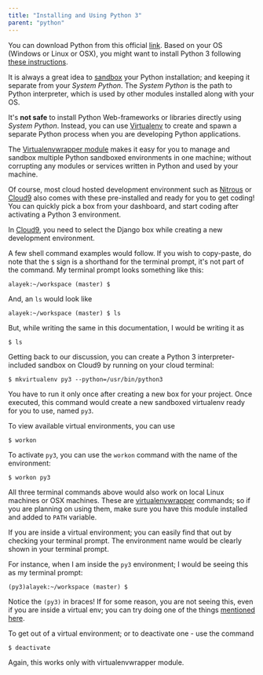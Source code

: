 ```yaml
---
title: "Installing and Using Python 3"
parent: "python"
---
```


You can download Python from this official [link](https://www.python.org/downloads/). Based on your OS (Windows or Linux or OSX), you might want to install Python 3 following [these instructions](http://docs.python-guide.org/en/latest/starting/installation/).

It is always a great idea to [sandbox](https://en.wikipedia.org/wiki/Sandbox_(computer_security)) your Python installation; and keeping it separate from your _System Python_. The _System Python_ is the path to Python interpreter, which is used by other modules installed along with your OS.

It's **not safe** to install Python Web-frameworks or libraries directly using _System Python_. Instead, you can use [Virtualenv](https://virtualenv.readthedocs.org/en/latest/) to create and spawn a separate Python process when you are developing Python applications.

The [Virtualenvwrapper module](https://virtualenvwrapper.readthedocs.org/en/latest/) makes it easy for you to manage and sandbox multiple Python sandboxed environments in one machine; without corrupting any modules or services written in Python and used by your machine.

Of course, most cloud hosted development environment such as [Nitrous](https://www.nitrous.io/) or [Cloud9](https://c9.io/) also comes with these pre-installed and ready for you to get coding! You can quickly pick a box from your dashboard, and start coding after activating a Python 3 environment.

In [Cloud9](https://c9.io/), you need to select the Django box while creating a new development environment.

A few shell command examples would follow. If you wish to copy-paste, do note that the `$` sign is a shorthand for the terminal prompt, it's not part of the command. My terminal prompt looks something like this:

    alayek:~/workspace (master) $

And, an `ls` would look like

    alayek:~/workspace (master) $ ls

But, while writing the same in this documentation, I would be writing it as

    $ ls

Getting back to our discussion, you can create a Python 3 interpreter-included sandbox on Cloud9 by running on your cloud terminal:

    $ mkvirtualenv py3 --python=/usr/bin/python3

You have to run it only once after creating a new box for your project. Once executed, this command would create a new sandboxed virtualenv ready for you to use, named `py3`.

To view available virtual environments, you can use

    $ workon

To activate `py3`, you can use the `workon` command with the name of the environment:

    $ workon py3

All three terminal commands above would also work on local Linux machines or OSX machines. These are [virtualenvwrapper](https://virtualenvwrapper.readthedocs.org/en/latest/#introduction) commands; so if you are planning on using them, make sure you have this module installed and added to `PATH` variable.

If you are inside a virtual environment; you can easily find that out by checking your terminal prompt. The environment name would be clearly shown in your terminal prompt.

For instance, when I am inside the `py3` environment; I would be seeing this as my terminal prompt:

    (py3)alayek:~/workspace (master) $

Notice the `(py3)` in braces! If for some reason, you are not seeing this, even if you are inside a virtual env; you can try doing one of the things [mentioned here](http://stackoverflow.com/questions/1871549/python-determine-if-running-inside-virtualenv).

To get out of a virtual environment; or to deactivate one - use the command

    $ deactivate

Again, this works only with virtualenvwrapper module.
